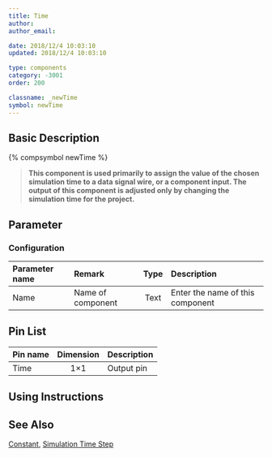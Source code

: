 ```yaml
---
title: Time
author: 
author_email:

date: 2018/12/4 10:03:10
updated: 2018/12/4 10:03:10

type: components
category: -3001
order: 200

classname: _newTime
symbol: newTime
---
```

## Basic Description
{% compsymbol newTime %}

> **This component is used primarily to assign the value of the chosen simulation time to a data signal wire, or a component input. The output of this component is adjusted only by changing the simulation time for the project.**

## Parameter
### Configuration
| Parameter name | Remark | Type | Description |
| :--- | :--- | :--: | :--- |
| Name | Name of component | Text | Enter the name of this component |


## Pin List

| Pin name | Dimension | Description |
| :--- | :--:  | :--- |
| Time | 1×1 | Output pin |

## Using Instructions



## See Also

[Constant](comp_newConstant.html), [Simulation Time Step](comp_newDeltaT.html)

